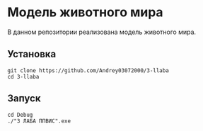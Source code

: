 # Модель животного мира
В данном репозитории реализована модель животного мира.

## Установка
~~~
git clone https://github.com/Andrey03072000/3-llaba
cd 3-llaba
~~~
## Запуск
~~~
cd Debug
./"3 ЛАБА ППВИС".exe
~~~
